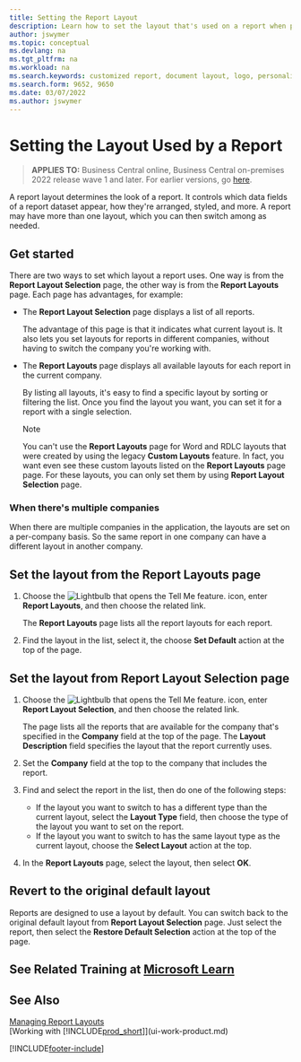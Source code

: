 ```yaml
---
title: Setting the Report Layout
description: Learn how to set the layout that's used on a report when previewing and printing.
author: jswymer
ms.topic: conceptual
ms.devlang: na
ms.tgt_pltfrm: na
ms.workload: na
ms.search.keywords: customized report, document layout, logo, personalize
ms.search.form: 9652, 9650
ms.date: 03/07/2022
ms.author: jswymer
---
```

# Setting the Layout Used by a Report

> **APPLIES TO:** Business Central online, Business Central on-premises 2022 release wave 1 and later. For earlier versions, go [here](ui-how-change-layout-currently-used-report.md).

A report layout determines the look of a report. It controls which data fields of a report dataset appear, how they're arranged, styled, and more. A report may have more than one layout, which you can then switch among as needed.

## Get started

There are two ways to set which layout a report uses. One way is from the **Report Layout Selection** page, the other way is from the **Report Layouts** page. Each page has advantages, for example: 

- The **Report Layout Selection** page displays a list of all reports.

  The advantage of this page is that it indicates what current layout is. It also lets you set layouts for reports in different companies, without having to switch the company you're working with.

- The **Report Layouts** page displays all available layouts for each report in the current company.

  By listing all layouts, it's easy to find a specific layout by sorting or filtering the list. Once you find the layout you want, you can set it for a report with a single selection.

  > [!NOTE]
  > You can't use the **Report Layouts** page for Word and RDLC layouts that were created by using the legacy **Custom Layouts** feature. In fact, you want even see these custom layouts listed on the **Report Layouts** page page. For these layouts, you can only set them by using **Report Layout Selection** page.

### When there's multiple companies

When there are multiple companies in the application, the layouts are set on a per-company basis. So the same report in one company can have a different layout in another company.

## Set the layout from the Report Layouts page

1. Choose the ![Lightbulb that opens the Tell Me feature.](media/ui-search/search_small.png "Tell me what you want to do") icon, enter **Report Layouts**, and then choose the related link.
  
   The **Report Layouts** page lists all the report layouts for each report.
2. Find the layout in the list, select it, the choose **Set Default** action at the top of the page.

## Set the layout from Report Layout Selection page

1. Choose the ![Lightbulb that opens the Tell Me feature.](media/ui-search/search_small.png "Tell me what you want to do") icon, enter **Report Layout Selection**, and then choose the related link.
  
   The page lists all the reports that are available for the company that's specified in the **Company** field at the top of the page. The **Layout Description** field specifies the layout that the report currently uses.
2. Set the **Company** field at the top to the company that includes the report.
3. Find and select the report in the list, then do one of the following steps:

   - If the layout you want to switch to has a different type than the current layout, select the **Layout Type** field, then choose the type of the layout you want to set on the report. 
   - If the layout you want to switch to has the same layout type as the current layout, choose the **Select Layout** action at the top.

4. In the **Report Layouts** page, select the layout, then select **OK**.

## Revert to the original default layout

Reports are designed to use a layout by default. You can switch back to the original default layout from **Report Layout Selection** page. Just select the report, then select the **Restore Default Selection** action at the top of the page.

## See Related Training at [Microsoft Learn](/learn/modules/change-documents-dynamics-365-business-central/index)

## See Also

[Managing Report Layouts](ui-manage-report-layouts.md)  
[Working with [!INCLUDE[prod_short](includes/prod_short.md)]](ui-work-product.md)

[!INCLUDE[footer-include](includes/footer-banner.md)]